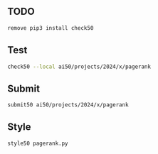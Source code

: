 ## TODO
```bash
remove pip3 install check50
```

## Test

```bash
check50 --local ai50/projects/2024/x/pagerank
```

## Submit

```bash
submit50 ai50/projects/2024/x/pagerank
```

## Style

```bash
style50 pagerank.py
```